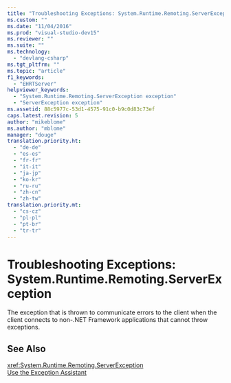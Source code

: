 ```yaml
---
title: "Troubleshooting Exceptions: System.Runtime.Remoting.ServerException | Microsoft Docs"
ms.custom: ""
ms.date: "11/04/2016"
ms.prod: "visual-studio-dev15"
ms.reviewer: ""
ms.suite: ""
ms.technology: 
  - "devlang-csharp"
ms.tgt_pltfrm: ""
ms.topic: "article"
f1_keywords: 
  - "EHRTServer"
helpviewer_keywords: 
  - "System.Runtime.Remoting.ServerException exception"
  - "ServerException exception"
ms.assetid: 88c5977c-53d1-4575-91c0-b9c0d83c73ef
caps.latest.revision: 5
author: "mikeblome"
ms.author: "mblome"
manager: "douge"
translation.priority.ht: 
  - "de-de"
  - "es-es"
  - "fr-fr"
  - "it-it"
  - "ja-jp"
  - "ko-kr"
  - "ru-ru"
  - "zh-cn"
  - "zh-tw"
translation.priority.mt: 
  - "cs-cz"
  - "pl-pl"
  - "pt-br"
  - "tr-tr"
---
```

# Troubleshooting Exceptions: System.Runtime.Remoting.ServerException
The exception that is thrown to communicate errors to the client when the client connects to non-.NET Framework applications that cannot throw exceptions.  
  
## See Also  
 <xref:System.Runtime.Remoting.ServerException>   
 [Use the Exception Assistant](../Topic/How%20to:%20Use%20the%20Exception%20Assistant.md)